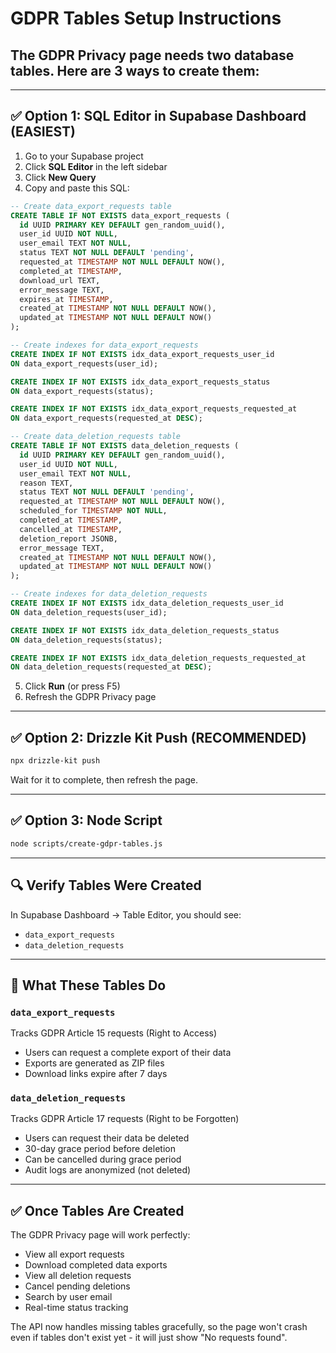 # GDPR Tables Setup Instructions

## The GDPR Privacy page needs two database tables. Here are 3 ways to create them:

---

## ✅ **Option 1: SQL Editor in Supabase Dashboard (EASIEST)**

1. Go to your Supabase project
2. Click **SQL Editor** in the left sidebar
3. Click **New Query**
4. Copy and paste this SQL:

```sql
-- Create data_export_requests table
CREATE TABLE IF NOT EXISTS data_export_requests (
  id UUID PRIMARY KEY DEFAULT gen_random_uuid(),
  user_id UUID NOT NULL,
  user_email TEXT NOT NULL,
  status TEXT NOT NULL DEFAULT 'pending',
  requested_at TIMESTAMP NOT NULL DEFAULT NOW(),
  completed_at TIMESTAMP,
  download_url TEXT,
  error_message TEXT,
  expires_at TIMESTAMP,
  created_at TIMESTAMP NOT NULL DEFAULT NOW(),
  updated_at TIMESTAMP NOT NULL DEFAULT NOW()
);

-- Create indexes for data_export_requests
CREATE INDEX IF NOT EXISTS idx_data_export_requests_user_id
ON data_export_requests(user_id);

CREATE INDEX IF NOT EXISTS idx_data_export_requests_status
ON data_export_requests(status);

CREATE INDEX IF NOT EXISTS idx_data_export_requests_requested_at
ON data_export_requests(requested_at DESC);

-- Create data_deletion_requests table
CREATE TABLE IF NOT EXISTS data_deletion_requests (
  id UUID PRIMARY KEY DEFAULT gen_random_uuid(),
  user_id UUID NOT NULL,
  user_email TEXT NOT NULL,
  reason TEXT,
  status TEXT NOT NULL DEFAULT 'pending',
  requested_at TIMESTAMP NOT NULL DEFAULT NOW(),
  scheduled_for TIMESTAMP NOT NULL,
  completed_at TIMESTAMP,
  cancelled_at TIMESTAMP,
  deletion_report JSONB,
  error_message TEXT,
  created_at TIMESTAMP NOT NULL DEFAULT NOW(),
  updated_at TIMESTAMP NOT NULL DEFAULT NOW()
);

-- Create indexes for data_deletion_requests
CREATE INDEX IF NOT EXISTS idx_data_deletion_requests_user_id
ON data_deletion_requests(user_id);

CREATE INDEX IF NOT EXISTS idx_data_deletion_requests_status
ON data_deletion_requests(status);

CREATE INDEX IF NOT EXISTS idx_data_deletion_requests_requested_at
ON data_deletion_requests(requested_at DESC);
```

5. Click **Run** (or press F5)
6. Refresh the GDPR Privacy page

---

## ✅ **Option 2: Drizzle Kit Push (RECOMMENDED)**

```bash
npx drizzle-kit push
```

Wait for it to complete, then refresh the page.

---

## ✅ **Option 3: Node Script**

```bash
node scripts/create-gdpr-tables.js
```

---

## 🔍 **Verify Tables Were Created**

In Supabase Dashboard → Table Editor, you should see:

- `data_export_requests`
- `data_deletion_requests`

---

## 📝 **What These Tables Do**

### `data_export_requests`

Tracks GDPR Article 15 requests (Right to Access)

- Users can request a complete export of their data
- Exports are generated as ZIP files
- Download links expire after 7 days

### `data_deletion_requests`

Tracks GDPR Article 17 requests (Right to be Forgotten)

- Users can request their data be deleted
- 30-day grace period before deletion
- Can be cancelled during grace period
- Audit logs are anonymized (not deleted)

---

## ✅ **Once Tables Are Created**

The GDPR Privacy page will work perfectly:

- View all export requests
- Download completed data exports
- View all deletion requests
- Cancel pending deletions
- Search by user email
- Real-time status tracking

The API now handles missing tables gracefully, so the page won't crash even if tables don't exist yet - it will just show "No requests found".

